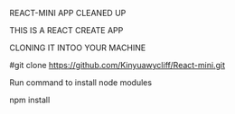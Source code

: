 REACT-MINI APP CLEANED UP 

THIS IS A REACT CREATE APP

CLONING IT INTOO YOUR MACHINE

#git clone https://github.com/Kinyuawycliff/React-mini.git

Run command to install node modules

npm install
